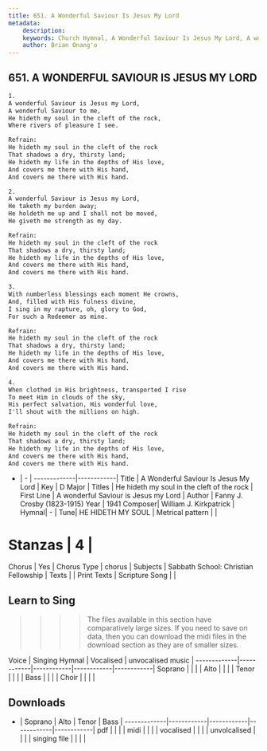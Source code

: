 ```yaml
---
title: 651. A Wonderful Saviour Is Jesus My Lord
metadata:
    description: 
    keywords: Church Hymnal, A Wonderful Saviour Is Jesus My Lord, A wonderful Saviour is Jesus my Lord, He hideth my soul in the cleft of the rock
    author: Brian Onang'o
---
```



## 651. A WONDERFUL SAVIOUR IS JESUS MY LORD

```txt
1.
A wonderful Saviour is Jesus my Lord, 
A wonderful Saviour to me, 
He hideth my soul in the cleft of the rock, 
Where rivers of pleasure I see. 

Refrain:
He hideth my soul in the cleft of the rock 
That shadows a dry, thirsty land; 
He hideth my life in the depths of His love, 
And covers me there with His hand, 
And covers me there with His hand. 

2.
A wonderful Saviour is Jesus my Lord, 
He taketh my burden away; 
He holdeth me up and I shall not be moved, 
He giveth me strength as my day. 

Refrain:
He hideth my soul in the cleft of the rock 
That shadows a dry, thirsty land; 
He hideth my life in the depths of His love, 
And covers me there with His hand, 
And covers me there with His hand. 

3.
With numberless blessings each moment He crowns, 
And, filled with His fulness divine, 
I sing in my rapture, oh, glory to God, 
For such a Redeemer as mine. 

Refrain:
He hideth my soul in the cleft of the rock 
That shadows a dry, thirsty land; 
He hideth my life in the depths of His love, 
And covers me there with His hand, 
And covers me there with His hand. 

4.
When clothed in His brightness, transported I rise 
To meet Him in clouds of the sky, 
His perfect salvation, His wonderful love, 
I'll shout with the millions on high.

Refrain:
He hideth my soul in the cleft of the rock 
That shadows a dry, thirsty land; 
He hideth my life in the depths of His love, 
And covers me there with His hand, 
And covers me there with His hand. 

```

- |   -  |
-------------|------------|
Title | A Wonderful Saviour Is Jesus My Lord |
Key | D Major |
Titles | He hideth my soul in the cleft of the rock |
First Line | A wonderful Saviour is Jesus my Lord |
Author | Fanny J. Crosby (1823-1915)
Year | 1941
Composer| William J. Kirkpatrick |
Hymnal|  - |
Tune| HE HIDETH MY SOUL |
Metrical pattern | |
# Stanzas | 4 |
Chorus | Yes |
Chorus Type | chorus |
Subjects | Sabbath School: Christian Fellowship |
Texts |  |
Print Texts | 
Scripture Song |  |
  
## Learn to Sing

>>>> The files available in this section have comparatively large sizes. If you need to save on data, then you can download the midi files in the download section as they are of smaller sizes.

Voice |  Singing Hymnal | Vocalised | unvocalised music |
-------------|------------|------------|------------|------------|
Soprano | | | |
Alto | | | |
Tenor | | | |
Bass | | | |
Choir | | | |

## Downloads

- |  Soprano | Alto | Tenor | Bass |
-------------|------------|------------|------------|------------|
pdf | | | |
midi | | | |
vocalised | | | |
unvolcalised | | | |
singing file | | | |
  